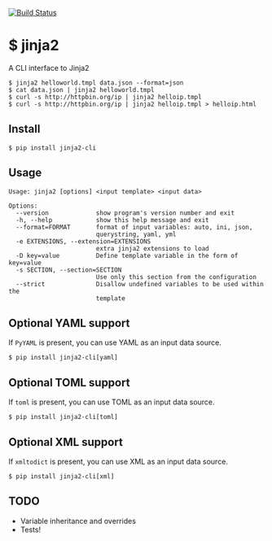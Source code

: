 [![Build Status](https://travis-ci.org/mattrobenolt/jinja2-cli.svg?branch=master)](https://travis-ci.org/mattrobenolt/jinja2-cli)

# $ jinja2
A CLI interface to Jinja2
```
$ jinja2 helloworld.tmpl data.json --format=json
$ cat data.json | jinja2 helloworld.tmpl
$ curl -s http://httpbin.org/ip | jinja2 helloip.tmpl
$ curl -s http://httpbin.org/ip | jinja2 helloip.tmpl > helloip.html
```

## Install
`$ pip install jinja2-cli`

## Usage
```
Usage: jinja2 [options] <input template> <input data>

Options:
  --version             show program's version number and exit
  -h, --help            show this help message and exit
  --format=FORMAT       format of input variables: auto, ini, json,
                        querystring, yaml, yml
  -e EXTENSIONS, --extension=EXTENSIONS
                        extra jinja2 extensions to load
  -D key=value          Define template variable in the form of key=value
  -s SECTION, --section=SECTION
                        Use only this section from the configuration
  --strict              Disallow undefined variables to be used within the
                        template
```

## Optional YAML support
If `PyYAML` is present, you can use YAML as an input data source.

`$ pip install jinja2-cli[yaml]`

## Optional TOML support
If `toml` is present, you can use TOML as an input data source.

`$ pip install jinja2-cli[toml]`

## Optional XML support
If `xmltodict` is present, you can use XML as an input data source.

`$ pip install jinja2-cli[xml]`

## TODO
 * Variable inheritance and overrides
  * Tests!

